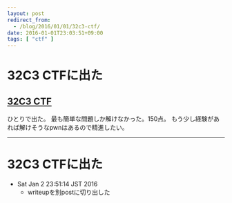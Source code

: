```yaml
---
layout: post
redirect_from:
  - /blog/2016/01/01/32c3-ctf/
date: 2016-01-01T23:03:51+09:00
tags: [ "ctf" ]
---
```


# 32C3 CTFに出た

## [32C3 CTF](https://32c3ctf.ccc.ac/)

ひとりで出た。
最も簡単な問題しか解けなかった。150点。
もう少し経験があれば解けそうなpwnはあるので精進したい。

---

# 32C3 CTFに出た

-   Sat Jan  2 23:51:14 JST 2016
    -   writeupを別postに切り出した
